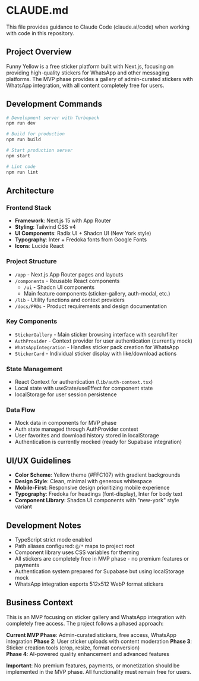 # CLAUDE.md

This file provides guidance to Claude Code (claude.ai/code) when working with code in this repository.

## Project Overview

Funny Yellow is a free sticker platform built with Next.js, focusing on providing high-quality stickers for WhatsApp and other messaging platforms. The MVP phase provides a gallery of admin-curated stickers with WhatsApp integration, with all content completely free for users.

## Development Commands

```bash
# Development server with Turbopack
npm run dev

# Build for production
npm run build

# Start production server
npm start

# Lint code
npm run lint
```

## Architecture

### Frontend Stack
- **Framework**: Next.js 15 with App Router
- **Styling**: Tailwind CSS v4 
- **UI Components**: Radix UI + Shadcn UI (New York style)
- **Typography**: Inter + Fredoka fonts from Google Fonts
- **Icons**: Lucide React

### Project Structure
- `/app` - Next.js App Router pages and layouts
- `/components` - Reusable React components
  - `/ui` - Shadcn UI components
  - Main feature components (sticker-gallery, auth-modal, etc.)
- `/lib` - Utility functions and context providers
- `/docs/PRDs` - Product requirements and design documentation

### Key Components
- `StickerGallery` - Main sticker browsing interface with search/filter
- `AuthProvider` - Context provider for user authentication (currently mock)
- `WhatsAppIntegration` - Handles sticker pack creation for WhatsApp
- `StickerCard` - Individual sticker display with like/download actions

### State Management
- React Context for authentication (`lib/auth-context.tsx`)
- Local state with useState/useEffect for component state
- localStorage for user session persistence

### Data Flow
- Mock data in components for MVP phase
- Auth state managed through AuthProvider context
- User favorites and download history stored in localStorage
- Authentication is currently mocked (ready for Supabase integration)

## UI/UX Guidelines

- **Color Scheme**: Yellow theme (#FFC107) with gradient backgrounds
- **Design Style**: Clean, minimal with generous whitespace
- **Mobile-First**: Responsive design prioritizing mobile experience
- **Typography**: Fredoka for headings (font-display), Inter for body text
- **Component Library**: Shadcn UI components with "new-york" style variant

## Development Notes

- TypeScript strict mode enabled
- Path aliases configured: `@/*` maps to project root
- Component library uses CSS variables for theming
- All stickers are completely free in MVP phase - no premium features or payments
- Authentication system prepared for Supabase but using localStorage mock
- WhatsApp integration exports 512x512 WebP format stickers

## Business Context

This is an MVP focusing on sticker gallery and WhatsApp integration with completely free access. The project follows a phased approach:

**Current MVP Phase**: Admin-curated stickers, free access, WhatsApp integration
**Phase 2**: User sticker uploads with content moderation
**Phase 3**: Sticker creation tools (crop, resize, format conversion)  
**Phase 4**: AI-powered quality enhancement and advanced features

**Important**: No premium features, payments, or monetization should be implemented in the MVP phase. All functionality must remain free for users.